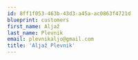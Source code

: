 ```yaml
---
id: 8ff1f053-463b-43d3-a45a-ac0863f4721d
blueprint: customers
first_name: Aljaž
last_name: Plevnik
email: plevnikaljo@gmail.com
title: 'Aljaž Plevnik'
---
```


